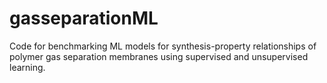 # gasseparationML

Code for benchmarking ML models for synthesis-property relationships of polymer gas separation membranes using supervised and unsupervised learning.
